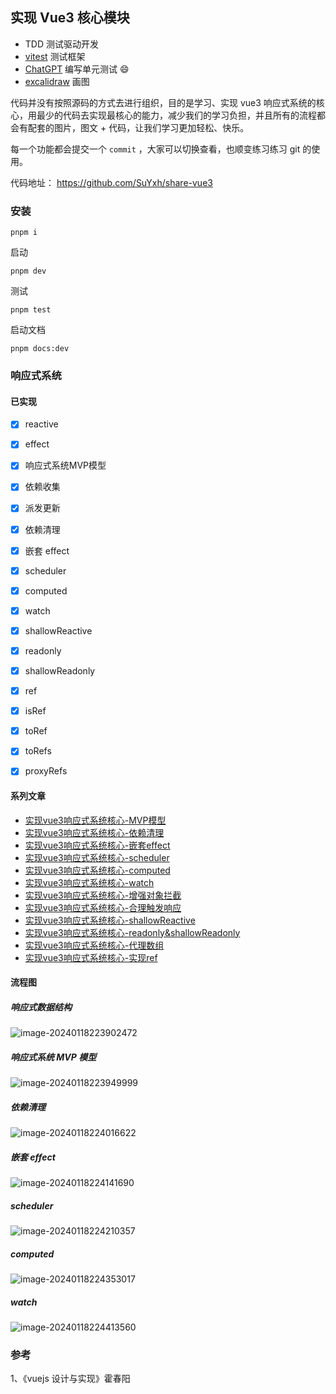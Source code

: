 ## 实现 Vue3 核心模块

- TDD 测试驱动开发
- [vitest](https://cn.vitest.dev/) 测试框架
-  [ChatGPT](https://ask.vuejs.news/) 编写单元测试 😄
- [excalidraw](https://excalidraw.com/) 画图



代码并没有按照源码的方式去进行组织，目的是学习、实现 vue3 响应式系统的核心，用最少的代码去实现最核心的能力，减少我们的学习负担，并且所有的流程都会有配套的图片，图文 + 代码，让我们学习更加轻松、快乐。

每一个功能都会提交一个 `commit` ，大家可以切换查看，也顺变练习练习 git 的使用。

代码地址： https://github.com/SuYxh/share-vue3 



### 安装

```
pnpm i 
```



启动

```
pnpm dev
```



测试

```
pnpm test
```



启动文档

```
pnpm docs:dev
```



### 响应式系统

#### 已实现

- [x] reactive
- [x] effect
- [x] 响应式系统MVP模型
- [x] 依赖收集
- [x] 派发更新
- [x] 依赖清理
- [x] 嵌套 effect
- [x] scheduler
- [x] computed
- [x] watch
- [x] shallowReactive
- [x] readonly
- [x] shallowReadonly
- [x] ref
- [x] isRef
- [x] toRef
- [x] toRefs
- [x] proxyRefs



#### 系列文章

- [实现vue3响应式系统核心-MVP模型](./docs/reactive/docs/实现vue3响应式系统核心-MVP模型.md)
- [实现vue3响应式系统核心-依赖清理](./docs/reactive/实现vue3响应式系统核心-依赖清理.md)
- [实现vue3响应式系统核心-嵌套effect](./docs/reactive/实现vue3响应式系统核心-嵌套effect.md)
- [实现vue3响应式系统核心-scheduler](./docs/reactive/实现vue3响应式系统核心-scheduler.md)
- [实现vue3响应式系统核心-computed](./docs/reactive/实现vue3响应式系统核心-computed.md)
- [实现vue3响应式系统核心-watch](./docs/reactive/实现vue3响应式系统核心-watch.md)
- [实现vue3响应式系统核心-增强对象拦截](./docs/reactive/实现vue3响应式系统核心-增强对象拦截.md)
- [实现vue3响应式系统核心-合理触发响应](./docs/reactive/实现vue3响应式系统核心-合理触发响应.md)
- [实现vue3响应式系统核心-shallowReactive](./docs/reactive/实现vue3响应式系统核心-shallowReactive.md)
- [实现vue3响应式系统核心-readonly&shallowReadonly](./docs/reactive/实现vue3响应式系统核心-readonly&shallowReadonly.md)
- [实现vue3响应式系统核心-代理数组](./docs/reactive/实现vue3响应式系统核心-代理数组.md)
- [实现vue3响应式系统核心-实现ref](./docs/reactive/实现vue3响应式系统核心-ref相关.md)


#### 流程图

##### 响应式数据结构

![image-20240118223902472](https://qn.huat.xyz/mac/202401182239504.png)





##### 响应式系统 MVP 模型

![image-20240118223949999](https://qn.huat.xyz/mac/202401182239017.png)



##### 依赖清理

![image-20240118224016622](https://qn.huat.xyz/mac/202401182240651.png)

##### 嵌套 effect

![image-20240118224141690](https://qn.huat.xyz/mac/202401182241712.png)

##### scheduler

![image-20240118224210357](https://qn.huat.xyz/mac/202401182242379.png)

##### computed

![image-20240118224353017](https://qn.huat.xyz/mac/202401182243042.png)



##### watch

![image-20240118224413560](https://qn.huat.xyz/mac/202401182244587.png)





### 参考

1、《vuejs 设计与实现》霍春阳